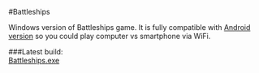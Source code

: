 #Battleships

Windows version of Battleships game. It is fully compatible with [Android version](https://github.com/mbassara/battleships) so you could play computer vs smartphone via WiFi.  
  
###Latest build:  
[Battleships.exe](http://student.agh.edu.pl/~bassara/battleships/Battleships.exe)
